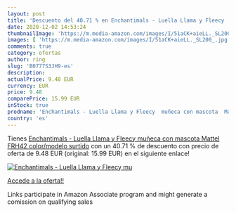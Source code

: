 ```yaml
---
layout: post
title: 'Descuento del 40.71 % en Enchantimals - Luella Llama y Fleecy  mu'
date: 2020-12-02 14:53:24
thumbnailImage: 'https://m.media-amazon.com/images/I/51aCK+aieLL._SL200_.jpg'
images: [ 'https://m.media-amazon.com/images/I/51aCK+aieLL._SL200_.jpg' ]
comments: true
category: ofertas
author: ring
slug: 'B0777S3JH9-es'
description:
actualPrice: 9.48 EUR
currency: EUR
price: 9.48
comparePrice: 15.99 EUR
inStock: true
prodname: 'Enchantimals - Luella Llama y Fleecy  muñeca con mascota  Mattel FRH42    color/modelo surtido'
country: 'es'
---
```


Tienes [Enchantimals - Luella Llama y Fleecy  muñeca con mascota  Mattel FRH42    color/modelo surtido](https://www.amazon.es/dp/B0777S3JH9/?tag=tolees-21) con un 40.71 % de descuento con precio de oferta de 9.48 EUR (original: 15.99 EUR) en el siguiente enlace!

[![Enchantimals - Luella Llama y Fleecy  mu](https://m.media-amazon.com/images/I/51aCK+aieLL._SL200_.jpg)](https://www.amazon.es/dp/B0777S3JH9/?tag=tolees-21)

[Accede a la oferta!!](https://www.amazon.es/dp/B0777S3JH9/?tag=tolees-21)

Links participate in Amazon Associate program and might generate a comission on qualifying sales


